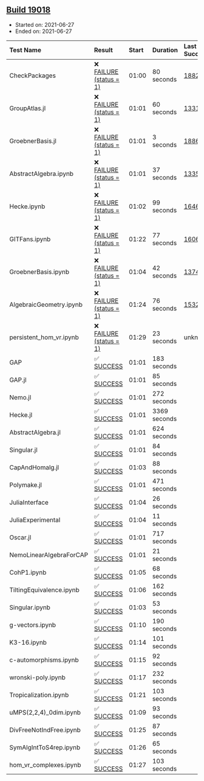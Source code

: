 ## [Build 19018](https://oscarci.mathematik.uni-kl.de/job/oscar/19018/)

* Started on: 2021-06-27
* Ended on: 2021-06-27

| Test Name    | Result | Start | Duration | Last Success | First Failure |
|:-------------|:-------|:------|:---------|:-------------|:--------------|
| CheckPackages | ❌ [FAILURE (status = 1)](https://oscarci.mathematik.uni-kl.de/job/oscar/19018/artifact/logs/build-19018/CheckPackages.log) | 01:00 | 80 seconds | [18822](https://oscarci.mathematik.uni-kl.de/job/oscar/18822/) | [18823](https://oscarci.mathematik.uni-kl.de/job/oscar/18823/) |
| GroupAtlas.jl | ❌ [FAILURE (status = 1)](https://oscarci.mathematik.uni-kl.de/job/oscar/19018/artifact/logs/build-19018/GroupAtlas.jl.log) | 01:01 | 60 seconds | [13311](https://oscarci.mathematik.uni-kl.de/job/oscar/13311/) | [13312](https://oscarci.mathematik.uni-kl.de/job/oscar/13312/) |
| GroebnerBasis.jl | ❌ [FAILURE (status = 1)](https://oscarci.mathematik.uni-kl.de/job/oscar/19018/artifact/logs/build-19018/GroebnerBasis.jl.log) | 01:01 | 3 seconds | [18864](https://oscarci.mathematik.uni-kl.de/job/oscar/18864/) | [18865](https://oscarci.mathematik.uni-kl.de/job/oscar/18865/) |
| AbstractAlgebra.ipynb | ❌ [FAILURE (status = 1)](https://oscarci.mathematik.uni-kl.de/job/oscar/19018/artifact/logs/build-19018/AbstractAlgebra.ipynb.log) | 01:01 | 37 seconds | [13355](https://oscarci.mathematik.uni-kl.de/job/oscar/13355/) | [13356](https://oscarci.mathematik.uni-kl.de/job/oscar/13356/) |
| Hecke.ipynb | ❌ [FAILURE (status = 1)](https://oscarci.mathematik.uni-kl.de/job/oscar/19018/artifact/logs/build-19018/Hecke.ipynb.log) | 01:02 | 99 seconds | [16463](https://oscarci.mathematik.uni-kl.de/job/oscar/16463/) | [16464](https://oscarci.mathematik.uni-kl.de/job/oscar/16464/) |
| GITFans.ipynb | ❌ [FAILURE (status = 1)](https://oscarci.mathematik.uni-kl.de/job/oscar/19018/artifact/logs/build-19018/GITFans.ipynb.log) | 01:22 | 77 seconds | [16068](https://oscarci.mathematik.uni-kl.de/job/oscar/16068/) | [16069](https://oscarci.mathematik.uni-kl.de/job/oscar/16069/) |
| GroebnerBasis.ipynb | ❌ [FAILURE (status = 1)](https://oscarci.mathematik.uni-kl.de/job/oscar/19018/artifact/logs/build-19018/GroebnerBasis.ipynb.log) | 01:04 | 42 seconds | [13748](https://oscarci.mathematik.uni-kl.de/job/oscar/13748/) | [13749](https://oscarci.mathematik.uni-kl.de/job/oscar/13749/) |
| AlgebraicGeometry.ipynb | ❌ [FAILURE (status = 1)](https://oscarci.mathematik.uni-kl.de/job/oscar/19018/artifact/logs/build-19018/AlgebraicGeometry.ipynb.log) | 01:24 | 76 seconds | [15322](https://oscarci.mathematik.uni-kl.de/job/oscar/15322/) | [15323](https://oscarci.mathematik.uni-kl.de/job/oscar/15323/) |
| persistent_hom_vr.ipynb | ❌ [FAILURE (status = 1)](https://oscarci.mathematik.uni-kl.de/job/oscar/19018/artifact/logs/build-19018/persistent_hom_vr.ipynb.log) | 01:29 | 23 seconds | unknown | unknown |
| GAP | ✅ [SUCCESS](https://oscarci.mathematik.uni-kl.de/job/oscar/19018/artifact/logs/build-19018/GAP.log) | 01:01 | 183 seconds |  |  |
| GAP.jl | ✅ [SUCCESS](https://oscarci.mathematik.uni-kl.de/job/oscar/19018/artifact/logs/build-19018/GAP.jl.log) | 01:01 | 85 seconds |  |  |
| Nemo.jl | ✅ [SUCCESS](https://oscarci.mathematik.uni-kl.de/job/oscar/19018/artifact/logs/build-19018/Nemo.jl.log) | 01:01 | 272 seconds |  |  |
| Hecke.jl | ✅ [SUCCESS](https://oscarci.mathematik.uni-kl.de/job/oscar/19018/artifact/logs/build-19018/Hecke.jl.log) | 01:01 | 3369 seconds |  |  |
| AbstractAlgebra.jl | ✅ [SUCCESS](https://oscarci.mathematik.uni-kl.de/job/oscar/19018/artifact/logs/build-19018/AbstractAlgebra.jl.log) | 01:01 | 624 seconds |  |  |
| Singular.jl | ✅ [SUCCESS](https://oscarci.mathematik.uni-kl.de/job/oscar/19018/artifact/logs/build-19018/Singular.jl.log) | 01:01 | 84 seconds |  |  |
| CapAndHomalg.jl | ✅ [SUCCESS](https://oscarci.mathematik.uni-kl.de/job/oscar/19018/artifact/logs/build-19018/CapAndHomalg.jl.log) | 01:03 | 88 seconds |  |  |
| Polymake.jl | ✅ [SUCCESS](https://oscarci.mathematik.uni-kl.de/job/oscar/19018/artifact/logs/build-19018/Polymake.jl.log) | 01:01 | 471 seconds |  |  |
| JuliaInterface | ✅ [SUCCESS](https://oscarci.mathematik.uni-kl.de/job/oscar/19018/artifact/logs/build-19018/JuliaInterface.log) | 01:04 | 26 seconds |  |  |
| JuliaExperimental | ✅ [SUCCESS](https://oscarci.mathematik.uni-kl.de/job/oscar/19018/artifact/logs/build-19018/JuliaExperimental.log) | 01:04 | 11 seconds |  |  |
| Oscar.jl | ✅ [SUCCESS](https://oscarci.mathematik.uni-kl.de/job/oscar/19018/artifact/logs/build-19018/Oscar.jl.log) | 01:01 | 717 seconds |  |  |
| NemoLinearAlgebraForCAP | ✅ [SUCCESS](https://oscarci.mathematik.uni-kl.de/job/oscar/19018/artifact/logs/build-19018/NemoLinearAlgebraForCAP.log) | 01:01 | 21 seconds |  |  |
| CohP1.ipynb | ✅ [SUCCESS](https://oscarci.mathematik.uni-kl.de/job/oscar/19018/artifact/logs/build-19018/CohP1.ipynb.log) | 01:05 | 68 seconds |  |  |
| TiltingEquivalence.ipynb | ✅ [SUCCESS](https://oscarci.mathematik.uni-kl.de/job/oscar/19018/artifact/logs/build-19018/TiltingEquivalence.ipynb.log) | 01:06 | 162 seconds |  |  |
| Singular.ipynb | ✅ [SUCCESS](https://oscarci.mathematik.uni-kl.de/job/oscar/19018/artifact/logs/build-19018/Singular.ipynb.log) | 01:03 | 53 seconds |  |  |
| g-vectors.ipynb | ✅ [SUCCESS](https://oscarci.mathematik.uni-kl.de/job/oscar/19018/artifact/logs/build-19018/g-vectors.ipynb.log) | 01:10 | 190 seconds |  |  |
| K3-16.ipynb | ✅ [SUCCESS](https://oscarci.mathematik.uni-kl.de/job/oscar/19018/artifact/logs/build-19018/K3-16.ipynb.log) | 01:14 | 101 seconds |  |  |
| c-automorphisms.ipynb | ✅ [SUCCESS](https://oscarci.mathematik.uni-kl.de/job/oscar/19018/artifact/logs/build-19018/c-automorphisms.ipynb.log) | 01:15 | 92 seconds |  |  |
| wronski-poly.ipynb | ✅ [SUCCESS](https://oscarci.mathematik.uni-kl.de/job/oscar/19018/artifact/logs/build-19018/wronski-poly.ipynb.log) | 01:17 | 232 seconds |  |  |
| Tropicalization.ipynb | ✅ [SUCCESS](https://oscarci.mathematik.uni-kl.de/job/oscar/19018/artifact/logs/build-19018/Tropicalization.ipynb.log) | 01:21 | 103 seconds |  |  |
| uMPS(2,2,4)_0dim.ipynb | ✅ [SUCCESS](https://oscarci.mathematik.uni-kl.de/job/oscar/19018/artifact/logs/build-19018/uMPS-2-2-4-_0dim.ipynb.log) | 01:09 | 93 seconds |  |  |
| DivFreeNotIndFree.ipynb | ✅ [SUCCESS](https://oscarci.mathematik.uni-kl.de/job/oscar/19018/artifact/logs/build-19018/DivFreeNotIndFree.ipynb.log) | 01:25 | 87 seconds |  |  |
| SymAlgIntToS4rep.ipynb | ✅ [SUCCESS](https://oscarci.mathematik.uni-kl.de/job/oscar/19018/artifact/logs/build-19018/SymAlgIntToS4rep.ipynb.log) | 01:26 | 65 seconds |  |  |
| hom_vr_complexes.ipynb | ✅ [SUCCESS](https://oscarci.mathematik.uni-kl.de/job/oscar/19018/artifact/logs/build-19018/hom_vr_complexes.ipynb.log) | 01:27 | 103 seconds |  |  |
